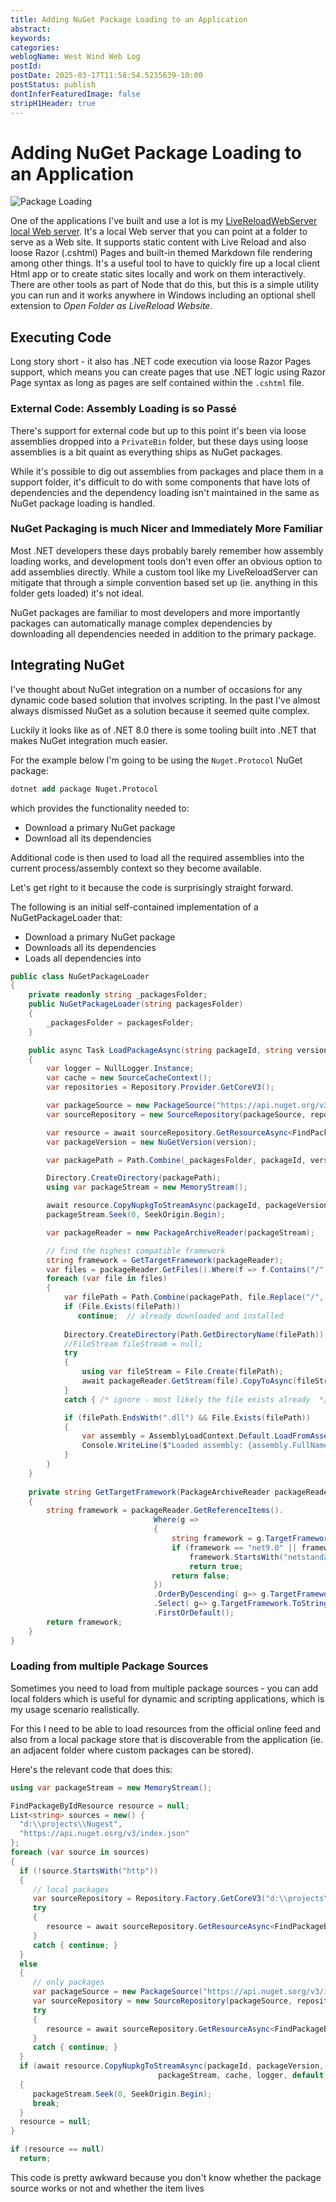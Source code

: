 ```yaml
---
title: Adding NuGet Package Loading to an Application
abstract: 
keywords: 
categories: 
weblogName: West Wind Web Log
postId: 
postDate: 2025-03-17T11:58:54.5235639-10:00
postStatus: publish
dontInferFeaturedImage: false
stripH1Header: true
---
```

# Adding NuGet Package Loading to an Application

![Package Loading](PackageLoading.jpg)

One of the applications I've built and use a lot is my [LiveReloadWebServer local Web server](https://github.com/RickStrahl/LiveReloadServer). It's a local Web server that you can point at a folder to serve as a Web site. It supports static content with Live Reload and also loose Razor (.cshtml) Pages and built-in themed Markdown file rendering among other things. It's a useful tool to have to quickly fire up a local client Html app or to create static sites locally and work on them interactively. There are other tools as part of Node that do this, but this is a simple utility you can run and it works anywhere in Windows including an optional shell extension to *Open Folder as LiveReload Website*.

## Executing Code
Long story short - it also has .NET code execution via loose Razor Pages support, which means you can create pages that use .NET logic using Razor Page syntax as long as pages are self contained within the `.cshtml` file. 

### External Code: Assembly Loading is so Passé
There's support for external code but up to this point it's been via loose assemblies dropped into a `PrivateBin` folder, but these days using loose assemblies is a bit quaint as everything ships as NuGet packages. 

While it's possible to dig out assemblies from packages and place them in a support folder, it's difficult to do with some components that have lots of dependencies and the dependency loading isn't maintained in the same as NuGet package loading is handled.

### NuGet Packaging is much Nicer and Immediately More Familiar
Most .NET developers these days probably barely remember how assembly loading works, and development tools don't even offer an obvious option to add assemblies directly. While a custom tool like my LiveReloadServer can mitigate that through a simple convention based set up (ie. anything in this folder gets loaded) it's not ideal.

NuGet packages are familiar to most developers and more importantly packages can automatically manage complex dependencies by downloading all dependencies needed in addition to the primary package.

## Integrating NuGet
I've thought about NuGet integration on a number of occasions for any dynamic code based solution that involves scripting. In the past I've almost always dismissed NuGet as a solution because it seemed quite complex.

Luckily it looks like as of .NET 8.0 there is some tooling built into .NET that makes NuGet integration much easier.


For the example below I'm going to be using the `Nuget.Protocol` NuGet package:

```ps
dotnet add package Nuget.Protocol
```

which provides the functionality needed to:

* Download a primary NuGet package
* Download all its dependencies

Additional code is then used to load all the required assemblies into the current process/assembly context so they become available.

Let's get right to it because the code is surprisingly straight forward.

The following is an initial self-contained implementation of a NuGetPackageLoader that:

* Download a primary NuGet package
* Downloads all its dependencies
* Loads all dependencies into 


```csharp
public class NuGetPackageLoader
{
	private readonly string _packagesFolder;
	public NuGetPackageLoader(string packagesFolder)
	{
		_packagesFolder = packagesFolder;
	}

	public async Task LoadPackageAsync(string packageId, string version)
	{
		var logger = NullLogger.Instance;
		var cache = new SourceCacheContext();
		var repositories = Repository.Provider.GetCoreV3();

		var packageSource = new PackageSource("https://api.nuget.org/v3/index.json");
		var sourceRepository = new SourceRepository(packageSource, repositories);

		var resource = await sourceRepository.GetResourceAsync<FindPackageByIdResource>();
		var packageVersion = new NuGetVersion(version);

		var packagePath = Path.Combine(_packagesFolder, packageId, version);

		Directory.CreateDirectory(packagePath);
		using var packageStream = new MemoryStream();

		await resource.CopyNupkgToStreamAsync(packageId, packageVersion, packageStream, cache, logger, default);
		packageStream.Seek(0, SeekOrigin.Begin);

		var packageReader = new PackageArchiveReader(packageStream);

		// find the highest compatible framework
		string framework = GetTargetFramework(packageReader);
		var files = packageReader.GetFiles().Where(f => f.Contains("/" + framework + "/"));
		foreach (var file in files)
		{
			var filePath = Path.Combine(packagePath, file.Replace("/", "\\"));
			if (File.Exists(filePath))
			   continue;  // already downloaded and installed
			
			Directory.CreateDirectory(Path.GetDirectoryName(filePath));
			//FileStream fileStream = null;
			try
			{
				using var fileStream = File.Create(filePath);				
				await packageReader.GetStream(file).CopyToAsync(fileStream);				
			}
			catch { /* ignore - most likely the file exists already  */ }

			if (filePath.EndsWith(".dll") && File.Exists(filePath))
			{
				var assembly = AssemblyLoadContext.Default.LoadFromAssemblyPath(filePath);
				Console.WriteLine($"Loaded assembly: {assembly.FullName}");
			}
		}
	}
	
	private string GetTargetFramework(PackageArchiveReader packageReader)
	{
		string framework = packageReader.GetReferenceItems().
								Where(g =>
								{
									string framework = g.TargetFramework.ToString();
									if (framework == "net9.0" || framework == "net8.0" || framework == "net6.0" | framework == "net7.0" ||
										framework.StartsWith("netstandard"))
										return true;
									return false;
								})
								.OrderByDescending( g=> g.TargetFramework.ToString() )								
								.Select( g=> g.TargetFramework.ToString())
								.FirstOrDefault();								
		return framework;
	}
}
```


### Loading from multiple Package Sources
Sometimes you need to load from multiple package sources - you can add local folders which is useful for dynamic and scripting applications, which is my usage scenario realistically.

For this I need to be able to load resources from the official online feed and also from a local package store that is discoverable from the application (ie. an adjacent folder where custom packages can be stored).

Here's the relevant code that does this:

```csharp
using var packageStream = new MemoryStream();

FindPackageByIdResource resource = null;
List<string> sources = new() {
  "d:\\projects\\Nugest",
  "https://api.nuget.osrg/v3/index.json"
};
foreach (var source in sources)
{
  if (!source.StartsWith("http"))
  {
     // local packages
     var sourceRepository = Repository.Factory.GetCoreV3("d:\\projects\\Nuget");
     try
     {
        resource = await sourceRepository.GetResourceAsync<FindPackageByIdResource>();
     }
     catch { continue; }
  }
  else
  {
     // only packages
     var packageSource = new PackageSource("https://api.nuget.sorg/v3/index.json");
     var sourceRepository = new SourceRepository(packageSource, repositories);
     try
     {
        resource = await sourceRepository.GetResourceAsync<FindPackageByIdResource>();
     }
     catch { continue; }               
  }
  if (await resource.CopyNupkgToStreamAsync(packageId, packageVersion,
                                 packageStream, cache, logger, default))
  {
     packageStream.Seek(0, SeekOrigin.Begin);
     break;
  }
  resource = null;
}

if (resource == null)
  return;
```

This code is pretty awkward because you don't know whether the package source works or not and whether the item lives 